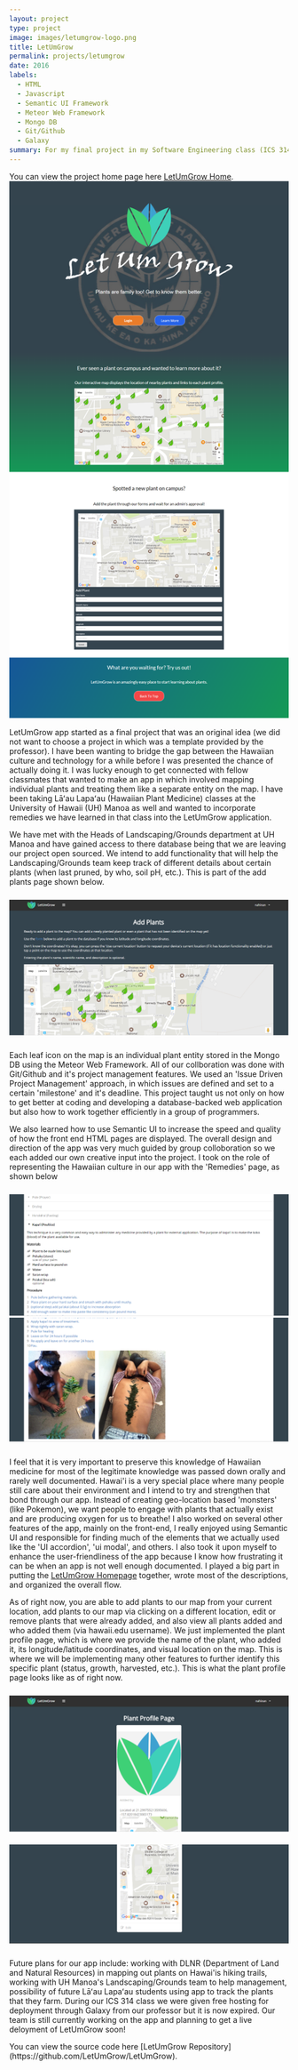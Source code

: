 ```yaml
---
layout: project
type: project
image: images/letumgrow-logo.png
title: LetUmGrow
permalink: projects/letumgrow
date: 2016
labels:
  - HTML
  - Javascript
  - Semantic UI Framework
  - Meteor Web Framework
  - Mongo DB
  - Git/Github
  - Galaxy
summary: For my final project in my Software Engineering class (ICS 314) at UH Manoa with Professor Johnson, a group of 5 of us collborated together using Git/Github to develop a web application called 'LetUmGrow'.  It can be generally described as a geo-location based social media for plants.
---
```

You can view the project home page here [LetUmGrow Home](https://letumgrow.github.io/).
<img class="ui fluid image" src="/images/landing1.png">
<div class="ui container">
<p>LetUmGrow app started as a final project that was an original idea (we did not want to choose a project in which was a template provided by the professor).  I have been wanting to bridge the gap between the Hawaiian culture and technology for a while before I was presented the chance of actually doing it.  I was lucky enough to get connected with fellow classmates that wanted to make an app in which involved mapping individual plants and treating them like a separate entity on the map.  I have been taking Lāʻau Lapaʻau (Hawaiian Plant Medicine) classes at the University of Hawaii (UH) Manoa as well and wanted to incorporate remedies we have learned in that class into the LetUmGrow application.</p>
<p>We have met with the Heads of Landscaping/Grounds department at UH Manoa and have gained access to there database being that we are leaving our project open sourced.  We intend to add functionality that will help the Landscaping/Grounds team keep track of different details about certain plants (when last pruned, by who, soil pH, etc.).  This is part of the add plants page shown below.</p>
</div>
<img style="padding-top: 10px; padding-bottom: 10px" class="ui fluid image" src="/images/addplants1.PNG">
<p>Each leaf icon on the map is an individual plant entity stored in the Mongo DB using the Meteor Web Framework.  All of our collboration was done with Git/Github and it's project management features.  We used an 'Issue Driven Project Management' approach, in which issues are defined and set to a certain 'milestone' and it's deadline.  This project taught us not only on how to get better at coding and developing a database-backed web application but also how to work together efficiently in a group of programmers.</p>
<p>We also learned how to use Semantic UI to increase the speed and quality of how the front end HTML pages are displayed.  The overall design and direction of the app was very much guided by group colloboration so we each added our own creative input into the project.  I took on the role of representing the Hawaiian culture in our app with the 'Remedies' page, as shown below</p>
<img style="padding-top: 10px" class="ui fluid image" src="/images/remedies2.PNG">
<img style="padding-bottom: 10px" class="ui fluid image" src="/images/remedies3.PNG">
<p>I feel that it is very important to preserve this knowledge of Hawaiian medicine for most of the legitimate knowledge was passed down orally and rarely well documented.  Hawai'i is a very special place where many people still care about their environment and I intend to try and strengthen that bond through our app.  Instead of creating geo-location based 'monsters' (like Pokemon), we want people to engage with plants that actually exist and are producing oxygen for us to breathe!  I also worked on several other features of the app, mainly on the front-end, I really enjoyed using Semantic UI and responsible for finding much of the elements that we actually used like the 'UI accordion', 'ui modal', and others.  I also took it upon myself to enhance the user-friendliness of the app because I know how frustrating it can be when an app is not well enough documented.  I played a big part in putting the <a href="https://letumgrow.github.io/">LetUmGrow Homepage</a> together, wrote most of the descriptions, and organized the overall flow.</p>
<p>As of right now, you are able to add plants to our map from your current location, add plants to our map via clicking on a different location, edit or remove plants that were already added, and also view all plants added and who added them (via hawaii.edu username).  We just implemented the plant profile page, which is where we provide the name of the plant, who added it, its longitude/latitude coordinates, and visual location on the map.  This is where we will be implementing many other features to further identify this specific plant (status, growth, harvested, etc.).  This is what the plant profile page looks like as of right now. </p>
<img style="padding-top: 10px; padding-bottom: 10px" class="ui fluid image" src="/images/plantprofile1.PNG">
<img style="padding-top: 10px; padding-bottom: 10px" class="ui fluid image" src="/images/plantprofile2.PNG">
<p>Future plans for our app include: working with DLNR (Department of Land and Natural Resources) in mapping out plants on Hawai'is hiking trails, working with UH Manoa's Landscaping/Grounds team to help management, possibility of future Lāʻau Lapaʻau students using app to track the plants that they farm.  During our ICS 314 class we were given free hosting for deployment through Galaxy from our professor but it is now expired.  Our team is still currently working on the app and planning to get a live deloyment of LetUmGrow soon!</p>
You can view the source code here [LetUmGrow Repository](https://github.com/LetUmGrow/LetUmGrow).



